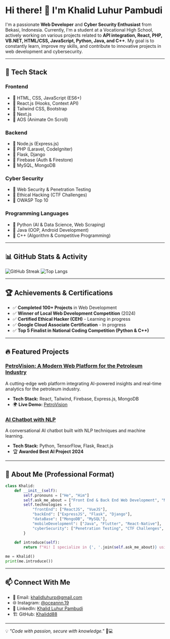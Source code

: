 # Hi there! 👋 I'm Khalid Luhur Pambudi

I'm a passionate **Web Developer** and **Cyber Security Enthusiast** from Bekasi, Indonesia. Currently, I'm a student at a Vocational High School, actively working on various projects related to **API integration, React, PHP, VB.NET, HTML/CSS, JavaScript, Python, Java, and C++**. My goal is to constantly learn, improve my skills, and contribute to innovative projects in web development and cybersecurity.

---

## 🚀 Tech Stack

### **Frontend**

- 🔹 HTML, CSS, JavaScript (ES6+)
- 🔹 React.js (Hooks, Context API)
- 🔹 Tailwind CSS, Bootstrap
- 🔹 Next.js
- 🔹 AOS (Animate On Scroll)

### **Backend**

- 🔹 Node.js (Express.js)
- 🔹 PHP (Laravel, CodeIgniter)
- 🔹 Flask, Django
- 🔹 Firebase (Auth & Firestore)
- 🔹 MySQL, MongoDB

### **Cyber Security**

- 🔹 Web Security & Penetration Testing
- 🔹 Ethical Hacking (CTF Challenges)
- 🔹 OWASP Top 10

### **Programming Languages**

- 🔹 Python (AI & Data Science, Web Scraping)
- 🔹 Java (OOP, Android Development)
- 🔹 C++ (Algorithm & Competitive Programming)

---

## 📊 GitHub Stats & Activity

![GitHub Streak](https://github-readme-streak-stats.herokuapp.com/?user=Khalidd88&theme=dark&hide_border=true)
![Top Langs](https://github-readme-stats.vercel.app/api/top-langs/?username=Khalidd88&layout=compact&theme=dark&hide_border=true)

---

## 🏆 Achievements & Certifications

- ✅ **Completed 100+ Projects** in Web Development
- ✅ **Winner of Local Web Development Competition** (2024)
- ✅ **Certified Ethical Hacker (CEH)** - Learning in progress
- ✅ **Google Cloud Associate Certification** - In progress
- ✅ **Top 5 Finalist in National Coding Competition (Python & C++)**

---

## 🔥 Featured Projects

### [PetroVision: A Modern Web Platform for the Petroleum Industry](https://github.com/Khalidd88/PetroVision)

A cutting-edge web platform integrating AI-powered insights and real-time analytics for the petroleum industry.

- **Tech Stack:** React, Tailwind, Firebase, Express.js, MongoDB
- 🌍 **Live Demo:** [PetroVision](https://your-demo-link.com)

### [AI Chatbot with NLP](https://github.com/Khalidd88/AI-Chatbot)

A conversational AI chatbot built with NLP techniques and machine learning.

- **Tech Stack:** Python, TensorFlow, Flask, React.js
- 🏆 **Awarded Best AI Project 2024**

---

## 📂 About Me (Professional Format)

```python
class Khalid:
    def __init__(self):
        self.pronouns = ["He", "Him"]
        self.ask_me_about = ["Front End & Back End Web Development", "Mobile Development", "Cyber Security"]
        self.technologies = {
            "frontEnd": ["ReactJS", "VueJS"],
            "backEnd": ["ExpressJS", "Flask", "Django"],
            "dataBase": ["MongoDB", "MySQL"],
            "mobileDevelopment": ["Java", "Flutter", "React-Native"],
            "cyberSecurity": ["Penetration Testing", "CTF Challenges", "Web Security"]
        }
    
    def introduce(self):
        return f"Hi! I specialize in {', '.join(self.ask_me_about)} using technologies like {', '.join(self.technologies['frontEnd'] + self.technologies['backEnd'] + self.technologies['cyberSecurity'])}."

me = Khalid()
print(me.introduce())
```

---

## 📫 Connect With Me

- 📧 Email: [khalidluhurp@gmail.com](mailto:khalidluhurp@gmail.com)
- 🌐 Instagram: [@oceannn.19](https://www.instagram.com/oceannn.19)
- 🔗 LinkedIn: [Khalid Luhur Pambudi](https://www.linkedin.com/in/khalid-luhur-pambudi)
- 🏗️ GitHub: [Khalidd88](https://github.com/Khalidd88)

---

💡 *"Code with passion, secure with knowledge."* 🚀💻
